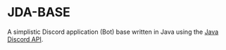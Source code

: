 # JDA-BASE

A simplistic Discord application (Bot) base written in Java using the [Java Discord API](https://github.com/discord-jda/JDA).